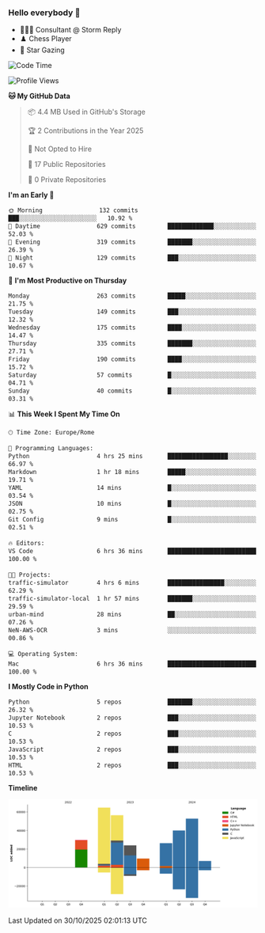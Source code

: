 ### Hello everybody 👋
- 👨🏻‍💻 Consultant @ Storm Reply
- ♟️ Chess Player
- 🔭 Star Gazing

<!--
[![Figimodi's GitHub stats](https://github-readme-stats.vercel.app/api?username=figimodi&rank_icon=github&show_icons=true&include_all_commits=true)](https://github.com/figimodi/github-readme-stats)

![Top Langs](https://github-readme-stats.vercel.app/api/top-langs/?username=figimodi&layout=compact&)

[![Figimodi's WakaTime stats](https://github-readme-stats.vercel.app/api/wakatime?username=figimodi)](https://github.com/figimodi/github-readme-stats)
-->

<!--START_SECTION:waka-->
![Code Time](http://img.shields.io/badge/Code%20Time-1%2C110%20hrs%2032%20mins-blue)

![Profile Views](http://img.shields.io/badge/Profile%20Views-0-blue)

**🐱 My GitHub Data** 

> 📦 4.4 MB Used in GitHub's Storage 
 > 
> 🏆 2 Contributions in the Year 2025
 > 
> 🚫 Not Opted to Hire
 > 
> 📜 17 Public Repositories 
 > 
> 🔑 0 Private Repositories 
 > 
**I'm an Early 🐤** 

```text
🌞 Morning                132 commits         ███░░░░░░░░░░░░░░░░░░░░░░   10.92 % 
🌆 Daytime                629 commits         █████████████░░░░░░░░░░░░   52.03 % 
🌃 Evening                319 commits         ███████░░░░░░░░░░░░░░░░░░   26.39 % 
🌙 Night                  129 commits         ███░░░░░░░░░░░░░░░░░░░░░░   10.67 % 
```
📅 **I'm Most Productive on Thursday** 

```text
Monday                   263 commits         █████░░░░░░░░░░░░░░░░░░░░   21.75 % 
Tuesday                  149 commits         ███░░░░░░░░░░░░░░░░░░░░░░   12.32 % 
Wednesday                175 commits         ████░░░░░░░░░░░░░░░░░░░░░   14.47 % 
Thursday                 335 commits         ███████░░░░░░░░░░░░░░░░░░   27.71 % 
Friday                   190 commits         ████░░░░░░░░░░░░░░░░░░░░░   15.72 % 
Saturday                 57 commits          █░░░░░░░░░░░░░░░░░░░░░░░░   04.71 % 
Sunday                   40 commits          █░░░░░░░░░░░░░░░░░░░░░░░░   03.31 % 
```


📊 **This Week I Spent My Time On** 

```text
🕑︎ Time Zone: Europe/Rome

💬 Programming Languages: 
Python                   4 hrs 25 mins       █████████████████░░░░░░░░   66.97 % 
Markdown                 1 hr 18 mins        █████░░░░░░░░░░░░░░░░░░░░   19.71 % 
YAML                     14 mins             █░░░░░░░░░░░░░░░░░░░░░░░░   03.54 % 
JSON                     10 mins             █░░░░░░░░░░░░░░░░░░░░░░░░   02.75 % 
Git Config               9 mins              █░░░░░░░░░░░░░░░░░░░░░░░░   02.51 % 

🔥 Editors: 
VS Code                  6 hrs 36 mins       █████████████████████████   100.00 % 

🐱‍💻 Projects: 
traffic-simulator        4 hrs 6 mins        ████████████████░░░░░░░░░   62.29 % 
traffic-simulator-local  1 hr 57 mins        ███████░░░░░░░░░░░░░░░░░░   29.59 % 
urban-mind               28 mins             ██░░░░░░░░░░░░░░░░░░░░░░░   07.26 % 
NeN-AWS-OCR              3 mins              ░░░░░░░░░░░░░░░░░░░░░░░░░   00.86 % 

💻 Operating System: 
Mac                      6 hrs 36 mins       █████████████████████████   100.00 % 
```

**I Mostly Code in Python** 

```text
Python                   5 repos             ███████░░░░░░░░░░░░░░░░░░   26.32 % 
Jupyter Notebook         2 repos             ███░░░░░░░░░░░░░░░░░░░░░░   10.53 % 
C                        2 repos             ███░░░░░░░░░░░░░░░░░░░░░░   10.53 % 
JavaScript               2 repos             ███░░░░░░░░░░░░░░░░░░░░░░   10.53 % 
HTML                     2 repos             ███░░░░░░░░░░░░░░░░░░░░░░   10.53 % 
```



**Timeline**

![Lines of Code chart](https://raw.githubusercontent.com/figimodi/figimodi/main/assets/bar_graph.png)


 Last Updated on 30/10/2025 02:01:13 UTC
<!--END_SECTION:waka-->

<!--
**figimodi/figimodi** is a ✨ _special_ ✨ repository because its `README.md` (this file) appears on your GitHub profile.

Here are some ideas to get you started:

- 🔭 I’m currently working on ...
- 🌱 I’m currently learning ...
- 👯 I’m looking to collaborate on ...
- 🤔 I’m looking for help with ...
- 💬 Ask me about ...
- 📫 How to reach me: ...
- 😄 Pronouns: ...
- ⚡ Fun fact: ...
-->
